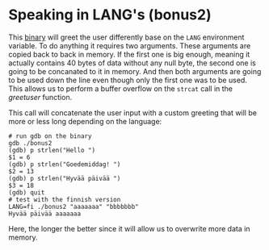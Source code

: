 # Speaking in LANG's (bonus2)

This [binary](source.c) will greet the user differently base on the `LANG`
environment variable. To do anything it requires two arguments. These arguments
are copied back to back in memory. If the first one is big enough, meaning it
actually contains 40 bytes of data without any null byte, the second one is
going to be concanated to it in memory. And then both arguments are going to be
used down the line even though only the first one was to be used. This allows us
to perform a buffer overflow on the `strcat` call in the _greetuser_ function.

This call will concatenate the user input with a custom greeting that will be
more or less long depending on the language:

```shell
# run gdb on the binary
gdb ./bonus2
(gdb) p strlen("Hello ")
$1 = 6
(gdb) p strlen("Goedemiddag! ")
$2 = 13
(gdb) p strlen("Hyvää päivää ")
$3 = 18
(gdb) quit
# test with the finnish version
LANG=fi ./bonus2 "aaaaaaa" "bbbbbbb"
Hyvää päivää aaaaaaa
```

Here, the longer the better since it will allow us to overwrite more data in
memory.
